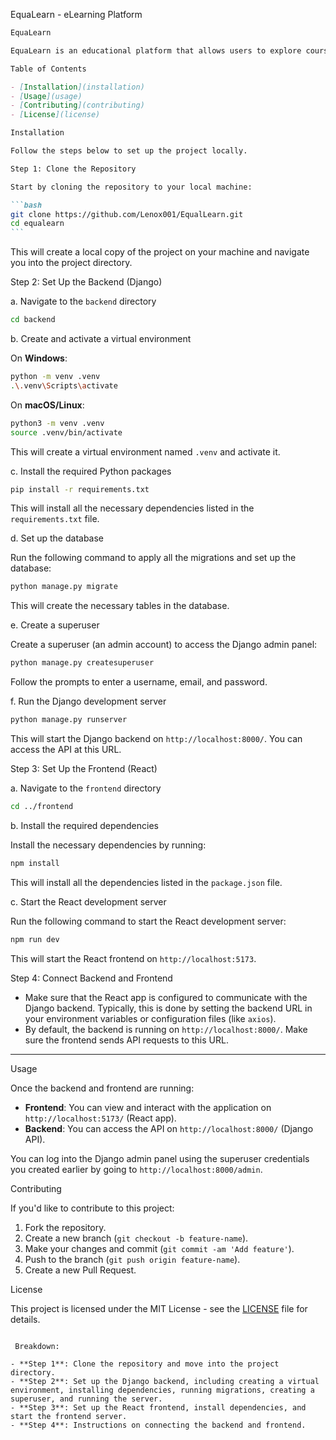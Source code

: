 EquaLearn - eLearning Platform

````markdown
EquaLearn

EquaLearn is an educational platform that allows users to explore courses and learning materials. Built with Django for the backend and React for the frontend, the application offers a dynamic and responsive user experience.

Table of Contents

- [Installation](installation)
- [Usage](usage)
- [Contributing](contributing)
- [License](license)

Installation

Follow the steps below to set up the project locally.

Step 1: Clone the Repository

Start by cloning the repository to your local machine:

```bash
git clone https://github.com/Lenox001/EqualLearn.git
cd equalearn
```
````

This will create a local copy of the project on your machine and navigate you into the project directory.

Step 2: Set Up the Backend (Django)

a. Navigate to the `backend` directory

```bash
cd backend
```

b. Create and activate a virtual environment

On **Windows**:

```bash
python -m venv .venv
.\.venv\Scripts\activate
```

On **macOS/Linux**:

```bash
python3 -m venv .venv
source .venv/bin/activate
```

This will create a virtual environment named `.venv` and activate it.

c. Install the required Python packages

```bash
pip install -r requirements.txt
```

This will install all the necessary dependencies listed in the `requirements.txt` file.

d. Set up the database

Run the following command to apply all the migrations and set up the database:

```bash
python manage.py migrate
```

This will create the necessary tables in the database.

e. Create a superuser

Create a superuser (an admin account) to access the Django admin panel:

```bash
python manage.py createsuperuser
```

Follow the prompts to enter a username, email, and password.

f. Run the Django development server

```bash
python manage.py runserver
```

This will start the Django backend on `http://localhost:8000/`. You can access the API at this URL.

Step 3: Set Up the Frontend (React)

a. Navigate to the `frontend` directory

```bash
cd ../frontend
```

b. Install the required dependencies

Install the necessary dependencies by running:

```bash
npm install
```

This will install all the dependencies listed in the `package.json` file.

c. Start the React development server

Run the following command to start the React development server:

```bash
npm run dev
```

This will start the React frontend on `http://localhost:5173`.

Step 4: Connect Backend and Frontend

- Make sure that the React app is configured to communicate with the Django backend. Typically, this is done by setting the backend URL in your environment variables or configuration files (like `axios`).
- By default, the backend is running on `http://localhost:8000/`. Make sure the frontend sends API requests to this URL.

---

Usage

Once the backend and frontend are running:

- **Frontend**: You can view and interact with the application on `http://localhost:5173/` (React app).
- **Backend**: You can access the API on `http://localhost:8000/` (Django API).

You can log into the Django admin panel using the superuser credentials you created earlier by going to `http://localhost:8000/admin`.

Contributing

If you'd like to contribute to this project:

1. Fork the repository.
2. Create a new branch (`git checkout -b feature-name`).
3. Make your changes and commit (`git commit -am 'Add feature'`).
4. Push to the branch (`git push origin feature-name`).
5. Create a new Pull Request.

License

This project is licensed under the MIT License - see the [LICENSE](LICENSE) file for details.

```

 Breakdown:

- **Step 1**: Clone the repository and move into the project directory.
- **Step 2**: Set up the Django backend, including creating a virtual environment, installing dependencies, running migrations, creating a superuser, and running the server.
- **Step 3**: Set up the React frontend, install dependencies, and start the frontend server.
- **Step 4**: Instructions on connecting the backend and frontend.


```
